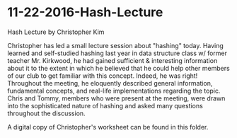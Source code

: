 # 11-22-2016-Hash-Lecture
Hash Lecture by Christopher Kim 

Christopher has led a small lecture session about "hashing" today. Having learned and self-studied hashing last year in data structure class w/ former teacher Mr. Kirkwood, he had gained sufficient & interesting information about it to the extent in which he believed that he could help other members of our club to get familiar with this concept. Indeed, he was right! Throughout the meeting, he eloquently described general information, fundamental concepts, and real-life implementations regarding the topic. Chris and Tommy, members who were present at the meeting, were drawn into the sophisticated nature of hashing and asked many questions throughout the discussion. 

A digital copy of Christopher's worksheet can be found in this folder.
